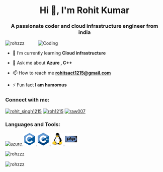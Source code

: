<h1 align="center">Hi 👋, I'm Rohit Kumar</h1>
<h3 align="center">A passionate coder and cloud infrastructure engineer from india</h3>
<img align="right" alt="Coding" width="400" src="https://camo.githubusercontent.com/a4c584bce1c41271485d28f92aaf9f581b3c88b68ca723b6edfd58b4ba988c2b/68747470733a2f2f63646e2e6472696262626c652e636f6d2f75736572732f313138373833362f73637265656e73686f74732f363533393432392f70726f6772616d65722e676966" 

<p align="left"> <img src="https://komarev.com/ghpvc/?username=rohzzz&label=Profile%20views&color=0e75b6&style=flat" alt="rohzzz" /> </p>

- 🌱 I’m currently learning **Cloud infrastructure**

- 💬 Ask me about **Azure , C++**

- 📫 How to reach me **rohitsact1215@gmail.com**

- ⚡ Fun fact **I am humorous**

<h3 align="left">Connect with me:</h3>
<p align="left">
<a href="https://instagram.com/rohit_singh1215" target="blank"><img align="center" src="https://raw.githubusercontent.com/rahuldkjain/github-profile-readme-generator/master/src/images/icons/Social/instagram.svg" alt="rohit_singh1215" height="30" width="40" /></a>
<a href="https://www.codechef.com/users/roh1215" target="blank"><img align="center" src="https://cdn.jsdelivr.net/npm/simple-icons@3.1.0/icons/codechef.svg" alt="roh1215" height="30" width="40" /></a>
<a href="https://codeforces.com/profile/raw007" target="blank"><img align="center" src="https://raw.githubusercontent.com/rahuldkjain/github-profile-readme-generator/master/src/images/icons/Social/codeforces.svg" alt="raw007" height="30" width="40" /></a>
</p>

<h3 align="left">Languages and Tools:</h3>
<p align="left"> <a href="https://azure.microsoft.com/en-in/" target="_blank" rel="noreferrer"> <img src="https://www.vectorlogo.zone/logos/microsoft_azure/microsoft_azure-icon.svg" alt="azure" width="40" height="40"/> </a> <a href="https://www.cprogramming.com/" target="_blank" rel="noreferrer"> <img src="https://raw.githubusercontent.com/devicons/devicon/master/icons/c/c-original.svg" alt="c" width="40" height="40"/> </a> <a href="https://www.w3schools.com/cpp/" target="_blank" rel="noreferrer"> <img src="https://raw.githubusercontent.com/devicons/devicon/master/icons/cplusplus/cplusplus-original.svg" alt="cplusplus" width="40" height="40"/> </a> <a href="https://www.linux.org/" target="_blank" rel="noreferrer"> <img src="https://raw.githubusercontent.com/devicons/devicon/master/icons/linux/linux-original.svg" alt="linux" width="40" height="40"/> </a> <a href="https://www.php.net" target="_blank" rel="noreferrer"> <img src="https://raw.githubusercontent.com/devicons/devicon/master/icons/php/php-original.svg" alt="php" width="40" height="40"/> </a> </p>

<p><img align="center" src="https://github-readme-stats.vercel.app/api/top-langs?username=rohzzz&show_icons=true&locale=en&layout=compact" alt="rohzzz" /></p>

<p><img align="center" src="https://github-readme-streak-stats.herokuapp.com/?user=rohzzz&" alt="rohzzz" /></p>
